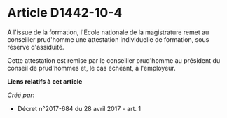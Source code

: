 # Article D1442-10-4

A l'issue de la formation, l'Ecole nationale de la magistrature remet au conseiller prud'homme une attestation individuelle
de formation, sous réserve d'assiduité.

Cette attestation est remise par le conseiller prud'homme au président du conseil de prud'hommes et, le cas échéant, à
l'employeur.

**Liens relatifs à cet article**

_Créé par_:

  - Décret n°2017-684 du 28 avril 2017 - art. 1
